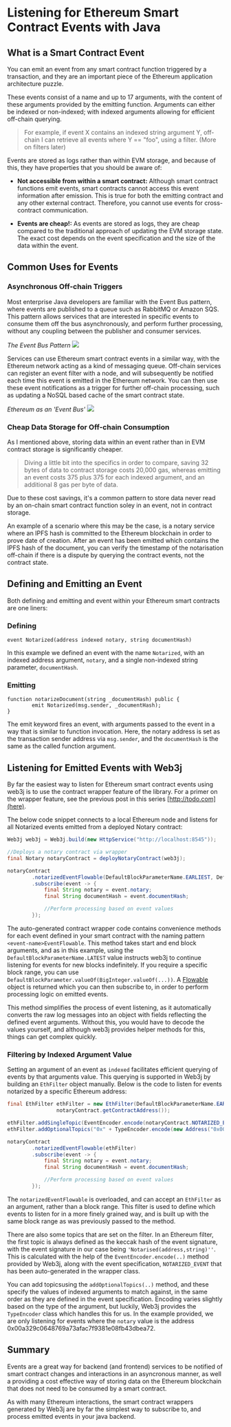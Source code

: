 # Listening for Ethereum Smart Contract Events with Java

## What is a Smart Contract Event

You can emit an event from any smart contract function triggered by a transaction, and they are an important piece of the Ethereum application architecture puzzle.

These events consist of a name and up to 17 arguments, with the content of these arguments provided by the emitting function.  Arguments can either be indexed or non-indexed; with indexed arguments allowing for efficient off-chain querying.

> For example, if event X contains an indexed string argument Y, off-chain I can retrieve all events where Y == "foo", using a filter. (More on filters later)

Events are stored as logs rather than within EVM storage, and because of this, they have properties that you should be aware of:

-   **Not accessible from within a smart contract:** Although smart contract functions emit events, smart contracts cannot access this event information after emission.  This is true for both the emitting contract and any other external contract. Therefore, you cannot use events for cross-contract communication.

-   **Events are cheap!:** As events are stored as logs, they are cheap compared to the traditional approach of updating the EVM storage state.  The exact cost depends on the event specification and the size of the data within the event.

## Common Uses for Events

### Asynchronous Off-chain Triggers

Most enterprise Java developers are familiar with the Event Bus pattern, where events are published to a queue such as RabbitMQ or Amazon SQS.  This pattern allows services that are interested in specific events to consume them off the bus asynchronously, and perform further processing, without any coupling between the publisher and consumer services.

_The Event Bus Pattern_
![](https://api.dev2.kauri.io:443/ipfs/QmUwbWrK2kgPz2RpwghveWcgRQsH1BSiQhHtam6hFpxp1J)

Services can use Ethereum smart contract events in a similar way, with the Ethereum network acting as a kind of messaging queue.  Off-chain services can register an event filter with a node, and will subsequently be notified each time this event is emitted in the Ethereum network.  You can then use these event notifications as a trigger for further off-chain processing, such as updating a NoSQL based cache of the smart contract state.

_Ethereum as an 'Event Bus'_
![](https://api.dev2.kauri.io:443/ipfs/QmaMerpsdaU6xMT7QfJpfCa8ttZa9DuiGDrQaA7GzRiY9d)

### Cheap Data Storage for Off-chain Consumption

As I mentioned above, storing data within an event rather than in EVM contract storage is significantly cheaper.

> Diving a little bit into the specifics in order to compare, saving 32 bytes of data to contract storage costs 20,000 gas, whereas emitting an event costs 375 plus 375 for each indexed argument, and an additional 8 gas per byte of data.

Due to these cost savings, it's a common pattern to store data never read by an on-chain smart contract function soley in an event, not in contract storage.

An example of a scenario where this may be the case, is a notary service where an IPFS hash is committed to the Ethereum blockchain in order to prove date of creation.  After an event has been emitted which contains the IPFS hash of the document, you can verify the timestamp of the notarisation off-chain if there is a dispute by querying the contract events, not the contract state.

## Defining and Emitting an Event

Both defining and emitting and event within your Ethereum smart contracts are one liners:

### Defining

```solidity
event Notarized(address indexed notary, string documentHash)
```

In this example we defined an event with the name `Notarized`, with an indexed address argument, `notary`,  and a single non-indexed string parameter, `documentHash`.

### Emitting

```solidity
function notarizeDocument(string _documentHash) public {
        emit Notarized(msg.sender, _documentHash);
}
```

The emit keyword fires an event, with arguments passed to the event in a way that is similar to function invocation.  Here, the notary address is set as the transaction sender address via `msg.sender`, and the `documentHash` is the same as the called function argument.

## Listening for Emitted Events with Web3j

By far the easiest way to listen for Ethereum smart contract events using web3j is to use the contract wrapper feature of the library.  For a primer on the wrapper feature, see the previous post in this series [http://todo.com](here).

The below code snippet connects to a local Ethereum node and listens for all Notarized events emitted from a deployed Notary contract:

```java
Web3j web3j = Web3j.build(new HttpService("http://localhost:8545"));

//Deploys a notary contract via wrapper
final Notary notaryContract = deployNotaryContract(web3j);

notaryContract
        .notarizedEventFlowable(DefaultBlockParameterName.EARLIEST, DefaultBlockParameterName.LATEST)
        .subscribe(event -> {
            final String notary = event.notary;
            final String documentHash = event.documentHash;

            //Perform processing based on event values
        });
```

The auto-generated contract wrapper code contains convenience methods for each event defined in your smart contract with the naming pattern `<event-name>EventFlowable`.  This method takes start and end block arguments, and as in this example, using the `DefaultBlockParameterName.LATEST` value instructs web3j to continue listening for events for new blocks indefinitely.  If you require a specific block range, you can use `DefaultBlockParameter.valueOf(BigInteger.valueOf(...))`.  A [Flowable](http://reactivex.io/RxJava/2.x/javadoc/io/reactivex/Flowable.html) object is returned which you can then subscribe to, in order to perform processing logic on emitted events.

This method simplifies the process of event listening, as it automatically converts the raw log messages into an object with fields reflecting the defined event arguments.  Without this, you would have to decode the values yourself, and although web3j provides helper methods for this, things can get complex quickly.

### Filtering by Indexed Argument Value

Setting an argument of an event as `indexed` facilitates efficient querying of events by that arguments value.  This querying is supported in Web3j by building an `EthFilter` object manually.  Below is the code to listen for events notarized by a specific Ethereum address:

```java
final EthFilter ethFilter = new EthFilter(DefaultBlockParameterName.EARLIEST, DefaultBlockParameterName.LATEST,
                notaryContract.getContractAddress());

ethFilter.addSingleTopic(EventEncoder.encode(notaryContract.NOTARIZED_EVENT));
ethFilter.addOptionalTopics("0x" + TypeEncoder.encode(new Address("0x00a329c0648769a73afac7f9381e08fb43dbea72")));

notaryContract
        .notarizedEventFlowable(ethFilter)
        .subscribe(event -> {
            final String notary = event.notary;
            final String documentHash = event.documentHash;

            //Perform processing based on event values
        });
```

The `notarizedEventFlowable` is overloaded, and can accept an `EthFilter` as an argument, rather than a block range.  This filter is used to define which events to listen for in a more finely grained way, and is built up with the same block range as was previously passed to the method.

There are also some topics that are set on the filter.  In an Ethereum filter, the first topic is always defined as the keccak hash of the event signature, with the event signature in our case being `'Notarised(address,string)''`.  This is calculated with the help of the `EventEncoder.encode(..)` method provided by Web3j, along with the event specification, `NOTARIZED_EVENT` that has been auto-generated in the wrapper class.

You can add topicsusing the `addOptionalTopics(..)` method, and these specify the values of indexed arguments to match against, in the same order as they are defined in the event specification.  Encoding varies slightly based on the type of the argument, but luckily, Web3j provides the `TypeEncoder` class which handles this for us.  In the example provided, we are only listening for events where the `notary` value is the address 0x00a329c0648769a73afac7f9381e08fb43dbea72.

## Summary

Events are a great way for backend (and frontend) services to be notified of smart contract changes and interactions in an asyncronous manner, as well a providing a cost effective way of storing data on the Ethereum blockchain that does not need to be consumed by a smart contract.

As with many Ethereum interactions, the smart contract wrappers generated by Web3j are by far the simplest way to subscribe to, and process emitted events in your java backend.
